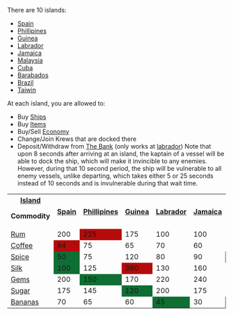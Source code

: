 There are 10 islands:
- [Spain](/islands/spain.md) 
- [Phillipines](/islands/phillipines.md)
- [Guinea](/islands/guinea.md)
- [Labrador](/islands/labrador.md)
- [Jamaica](/islands/jamaica.md)
- [Malaysia](/islands/malaysia.md)
- [Cuba](/islands/cuba.md)
- [Barabados](/islands/barabados.md)
- [Brazil](/islands/brazil.md)
- [Taiwin](/islands/taiwin.md)
            
At each island, you are allowed to:
* Buy [Ships](/ships.md)
* Buy [Items](/items.md)
* Buy/Sell [Economy](/goods.md)
* Change/Join Krews that are docked there
* Deposit/Withdraw from [The Bank](/bank.md) (only works at [labrador](/labrador.md))
Note that upon 8 seconds after arriving at an island, the kaptain of a vessel will be able to dock the ship, which will make it invincible to any enemies. However, during that 10 second period, the ship will be vulnerable to all enemy vessels, unlike departing, which takes either 5 or 25 seconds instead of 10 seconds and is invulnerable during that wait time.
<table class="article-table">
    <tbody>
    <tr>
        <th><a href="/wiki/Islands" title="Islands">Island</a>
        <p>Commodity</p>
        </th>
            <th><a href="./islands/spain.md" title="Spain">Spain</a></th> 
            <th><a href="./islands/phillipines.md" title="Phillipines">Phillipines</a></th>
            <th><a href="./islands/guinea.md" title="Guinea">Guinea</a></th>
            <th><a href="./islands/labrador.md" title="Labrador">Labrador</a></th>
            <th><a href="./islands/jamaica.md" title="Jamaica">Jamaica</a></th>
            <th><a href="./islands/malaysia.md" title="Malaysia">Malaysia</a></th>
            <th><a href="./islands/cuba.md" title="Cuba">Cuba</a></th>
            <th><a href="./islands/barabados.md" title="Barabados">Barabados</a></th>
            <th><a href="./islands/brazil.md" title="Brazil">Brazil</a></th>
            <th><a href="./islands/taiwin.md" title="Taiwin">Taiwin</a></th>
    </tr>
    <tr>
        <td><a href="../cargo/rum.md" title="Rum">Rum</a></td>
        <td>200</td>
        <td style="background:#b50b0b;">225</td>
        <td>175</td>
        <td>100</td>
        <td>100</td>
        <td>145</td>
        <td style="background:#0f6e33;">75</td>
        <td>90</td>
        <td>120</td>
        <td>90</td>
    </tr>
    <tr>
        <td><a href="../cargo/coffee.md" title="Coffee">Coffee</a></td>
        <td style="background:#b50b0b;">84</td> 
        <td>75</td>
        <td>65</td>
        <td>70</td>
        <td>60</td>
        <td>50</td>
        <td>55</td>
        <td>35</td>
        <td style="background:#0f6e33;">30</td>
        <td></td>
    </tr>
    <tr>
        <td><a href="../cargo/spice.md" title="Spice">Spice</a></td>
        <td style="background:#0f6e33;">50</td> 
        <td>75</td>
        <td>120</td>
        <td>80</td>
        <td>90</td>
        <td style="background:#b50b0b;">150</td>
        <td>75</td>
        <td>100</td>
        <td>120</td>
        <td style="background:#0f6e33;">50</td>
    </tr>
    <tr>
        <td><a href="../cargo/silk.md" title="Silk">Silk</a></td>
        <td style="background:#0f6e33;">100</td> 
        <td>125</td>
        <td style="background:#b50b0b;">360</td>
        <td>130</td>
        <td>160</td>
        <td>175</td>
        <td>175</td>
        <td>250</td>
        <td>330</td>
        <td>300</td>
    </tr>
    <tr>
        <td><a href="../cargo/gems.md" title="Gems">Gems</a></td>
        <td>200</td> 
        <td style="background:#0f6e33;">150</td>
        <td>170</td>
        <td>220</td>
        <td>240</td>
        <td>250</td>
        <td>300</td>
        <td>400</td>
        <td style="background:#b50b0b;">600</td>
        <td>450</td>
    </tr>
    <tr>
        <td><a href="../cargo/sugar.md" title="Sugar">Sugar</a></td>
        <td>175</td> 
        <td>145</td>
        <td style="background:#0f6e33;">120</td>
        <td>200</td>
        <td>175</td>
        <td>100</td>
        <td>250</td>
        <td>150</td>
        <td>200</td>
        <td style="background:#b50b0b;">300</td>
    </tr>
    <tr>
        <td><a href="../cargo/bananas.md" title="Bananas">Bananas</a></td>
        <td>70</td> 
        <td>65</td>
        <td>60</td>
        <td style="background:#0f6e33;">45</td>
        <td>30</td>
        <td style="background:#b50b0b;">90</td>
        <td>45</td>
        <td>45</td>
        <td>85</td>
        <td>80</td>
    </tr>
    </tbody>
</table>